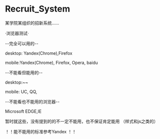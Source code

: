 # Recruit_System
某学院某组织的招新系统……

·浏览器测试·

--完全可以用的--

desktop: Yandex(Chrome),Firefox

mobile:Yandex(Chrome), Firefox, Opera, baidu

--不能看但能用的--

desktop:~~

mobile: UC, QQ, 

--不能看也不能用的浏览器--

Microsoft EDGE,IE

暂时就这些，没有提到的的不一定不能用，也不保证肯定能用
（样式和js之类的）

！！能不能用的标准参考Yandex ！！
